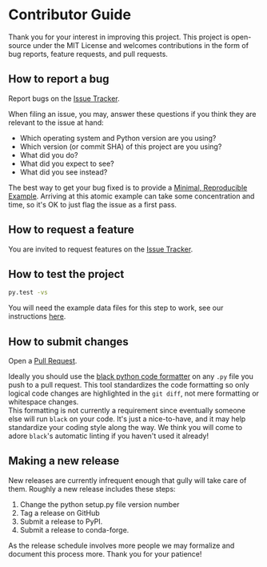 # Contributor Guide

Thank you for your interest in improving this project. This project is
open-source under the MIT License and welcomes contributions in the form of bug
reports, feature requests, and pull requests.

## How to report a bug

Report bugs on the [Issue Tracker](https://github.com/OttoStruve/muler/issues).

When filing an issue, you may, answer these questions if you think they are relevant to the issue at hand:

- Which operating system and Python version are you using?
- Which version (or commit SHA) of this project are you using?
- What did you do?
- What did you expect to see?
- What did you see instead?

The best way to get your bug fixed is to provide a [Minimal, Reproducible
Example](https://stackoverflow.com/help/minimal-reproducible-example).  Arriving at this atomic 
example can take some concentration and time, so it's OK to just flag the issue as a first pass.

## How to request a feature

You are invited to request features on the [Issue
Tracker](https://github.com/OttoStruve/muler/issues).

## How to test the project

```bash
py.test -vs
```

You will need the example data files for this step to work, see our instructions [here](https://muler.readthedocs.io/en/latest/install.html#getting-example-data).

## How to submit changes

Open a [Pull Request](https://github.com/OttoStruve/muler/pulls).

Ideally you should use the [black python code formatter](https://black.readthedocs.io/en/stable/) on any `.py` file you push to a pull request.
This tool standardizes the code formatting so only logical code changes are highlighted in the `git diff`, not mere formatting or whitespace changes.  
This formatting is not currently a requirement since eventually someone else will run `black` on your code.  It's just a nice-to-have, and it may
help standardize your coding style along the way.  We think you will come to adore `black`'s automatic linting if you haven't used it already!

## Making a new release

New releases are currently infrequent enough that gully will take care of them.  Roughly a new release includes these steps:

1. Change the python setup.py file version number
2. Tag a release on GitHub
3. Submit a release to PyPI.
4. Submit a release to conda-forge.

As the release schedule involves more people we may formalize and document this process more.  Thank you for your patience!
